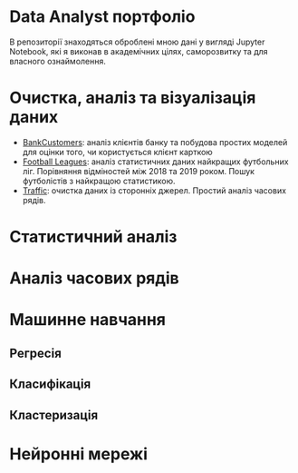 # Data Analyst портфоліо
В репозиторії знаходяться оброблені мною дані у вигляді Jupyter Notebook, які я виконав в академічних цілях, саморозвитку та для власного ознаймолення.

# Очистка, аналіз та візуалізація даних
- [BankCustomers](https://github.com/antonshuliak/DS-Portfolio/blob/master/CardCustomer.ipynb): аналіз клієнтів банку та побудова простих моделей для оцінки того, чи користується клієнт карткою
- [Football Leagues](https://github.com/antonshuliak/DS-Portfolio/blob/master/Football.ipynb): аналіз статистичних даних найкращих футбольних ліг. Порівняння відміностей між 2018 та 2019 роком. Пошук футболістів з найкращою статистикою.
- [Traffic](https://github.com/antonshuliak/DS-Portfolio/blob/master/Traffic.ipynb): очистка даних із сторонніх джерел. Простий аналіз часових рядів.
# Статистичний аналіз

# Аналіз часових рядів

# Машинне навчання

## Регресія

## Класифікація

## Кластеризація

# Нейронні мережі
